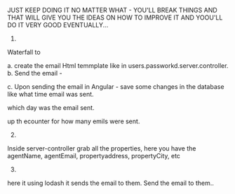 JUST KEEP DOING IT NO MATTER WHAT - YOU'LL BREAK THINGS AND THAT WILL GIVE YOU THE IDEAS  ON HOW TO IMPROVE IT AND YOOU'LL DO IT  VERY GOOD EVENTUALLY...

1) 

Waterfall to 

a. create the email Html temmplate like in  users.passworkd.server.controller. 
b. Send the email  - 

c. Upon sending the email in Angular - save some changes in the database like 
what time email was sent. 

which day was the email sent. 


up th ecounter for how many emils were sent. 


2)
Inside server-controller grab all the properties, 
here you have the 
agentName,
agentEmail, 
propertyaddress, 
propertyCity, etc


3) 
here it using lodash it sends the email to them.  Send the email to them.. 





